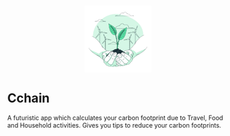 <p align="center">
    <img src="app_logo/app_icon.png" height="30%" width="30%">
</p>

# Cchain

A futuristic app which calculates your carbon footprint due to Travel, Food and Household activities. Gives you tips to reduce your carbon footprints.


